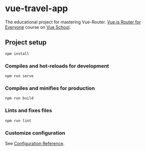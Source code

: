 # vue-travel-app

The educational project for mastering Vue-Router.
[Vue.js Router for Everyone](https://vueschool.io/courses/vue-router-for-everyone) course on [Vue School](https://vueschool.io).

## Project setup
```
npm install
```

### Compiles and hot-reloads for development
```
npm run serve
```

### Compiles and minifies for production
```
npm run build
```

### Lints and fixes files
```
npm run lint
```

### Customize configuration
See [Configuration Reference](https://cli.vuejs.org/config/).
